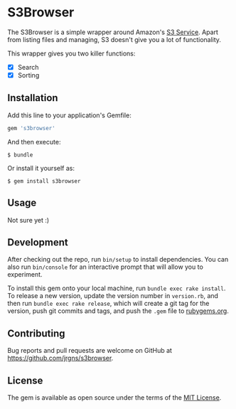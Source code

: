 # S3Browser

The S3Browser is a simple wrapper around Amazon's [S3 Service](https://aws.amazon.com/s3/).
Apart from listing files and managing, S3 doesn't give you a lot of functionality.

This wrapper gives you two killer functions:

* [x] Search
* [x] Sorting

## Installation

Add this line to your application's Gemfile:

```ruby
gem 's3browser'
```

And then execute:

    $ bundle

Or install it yourself as:

    $ gem install s3browser

## Usage

Not sure yet :)

## Development

After checking out the repo, run `bin/setup` to install dependencies. You can also run `bin/console` for an interactive prompt that will allow you to experiment.

To install this gem onto your local machine, run `bundle exec rake install`. To release a new version, update the version number in `version.rb`, and then run `bundle exec rake release`, which will create a git tag for the version, push git commits and tags, and push the `.gem` file to [rubygems.org](https://rubygems.org).

## Contributing

Bug reports and pull requests are welcome on GitHub at https://github.com/jrgns/s3browser.


## License

The gem is available as open source under the terms of the [MIT License](http://opensource.org/licenses/MIT).

